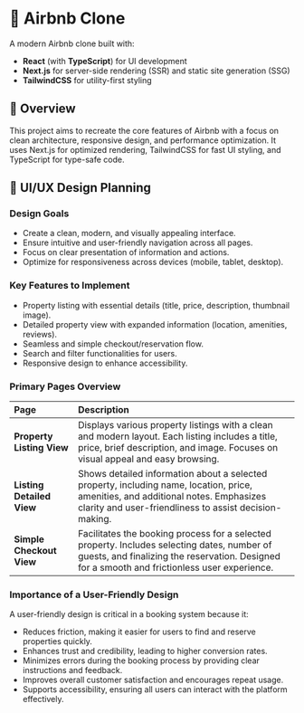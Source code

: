 # 🏡 Airbnb Clone

A modern Airbnb clone built with:

- **React** (with **TypeScript**) for UI development
- **Next.js** for server-side rendering (SSR) and static site generation (SSG)
- **TailwindCSS** for utility-first styling

## 🚀 Overview

This project aims to recreate the core features of Airbnb with a focus on clean architecture, responsive design, and performance optimization. It uses Next.js for optimized rendering, TailwindCSS for fast UI styling, and TypeScript for type-safe code.

## 🎨 UI/UX Design Planning

### Design Goals

- Create a clean, modern, and visually appealing interface.
- Ensure intuitive and user-friendly navigation across all pages.
- Focus on clear presentation of information and actions.
- Optimize for responsiveness across devices (mobile, tablet, desktop).

### Key Features to Implement

- Property listing with essential details (title, price, description, thumbnail image).
- Detailed property view with expanded information (location, amenities, reviews).
- Seamless and simple checkout/reservation flow.
- Search and filter functionalities for users.
- Responsive design to enhance accessibility.

### Primary Pages Overview

| Page | Description |
| :--- | :--- |
| **Property Listing View** | Displays various property listings with a clean and modern layout. Each listing includes a title, price, brief description, and image. Focuses on visual appeal and easy browsing. |
| **Listing Detailed View** | Shows detailed information about a selected property, including name, location, price, amenities, and additional notes. Emphasizes clarity and user-friendliness to assist decision-making. |
| **Simple Checkout View** | Facilitates the booking process for a selected property. Includes selecting dates, number of guests, and finalizing the reservation. Designed for a smooth and frictionless user experience. |

### Importance of a User-Friendly Design

A user-friendly design is critical in a booking system because it:

- Reduces friction, making it easier for users to find and reserve properties quickly.
- Enhances trust and credibility, leading to higher conversion rates.
- Minimizes errors during the booking process by providing clear instructions and feedback.
- Improves overall customer satisfaction and encourages repeat usage.
- Supports accessibility, ensuring all users can interact with the platform effectively.

